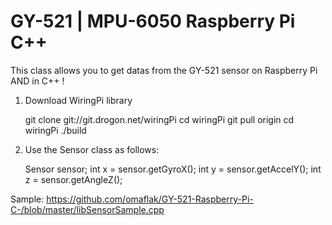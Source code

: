# GY-521 | MPU-6050 Raspberry Pi C++
This class allows you to get datas from the GY-521 sensor on Raspberry Pi AND in C++ !

1) Download WiringPi library

    git clone git://git.drogon.net/wiringPi
    cd wiringPi
    git pull origin
    cd wiringPi
    ./build

2) Use the Sensor class as follows:

    Sensor sensor;
    int x = sensor.getGyroX();
    int y = sensor.getAccelY();
    int z = sensor.getAngleZ();

Sample: https://github.com/omaflak/GY-521-Raspberry-Pi-C-/blob/master/libSensorSample.cpp